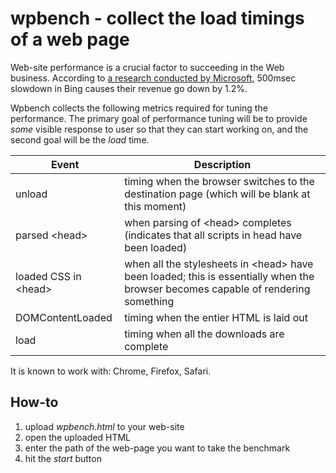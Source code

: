# wpbench - collect the load timings of a web page

Web-site performance is a crucial factor to succeeding in the Web business.
According to [a research conducted by Microsoft](http://radar.oreilly.com/2009/07/velocity-making-your-site-fast.html), 500msec slowdown in Bing causes their revenue go down by 1.2%.

Wpbench collects the following metrics required for tuning the performance.
The primary goal of performance tuning will be to provide _some_ visible response to user so that they can start working on, and the second goal will be the _load_ time.

Event | Description 
----- | -----------
unload | timing when the browser switches to the destination page (which will be blank at this moment)
parsed &lt;head&gt; | when parsing of &lt;head&gt; completes (indicates that all scripts in head have been loaded)
loaded CSS in &lt;head&gt; | when all the stylesheets in &lt;head&gt; have been loaded; this is essentially when the browser becomes capable of rendering something
DOMContentLoaded | timing when the entier HTML is laid out
load | timing when all the downloads are complete

It is known to work with: Chrome, Firefox, Safari.

How-to
------

1. upload _wpbench.html_ to your web-site
1. open the uploaded HTML
1. enter the path of the web-page you want to take the benchmark
1. hit the _start_ button
